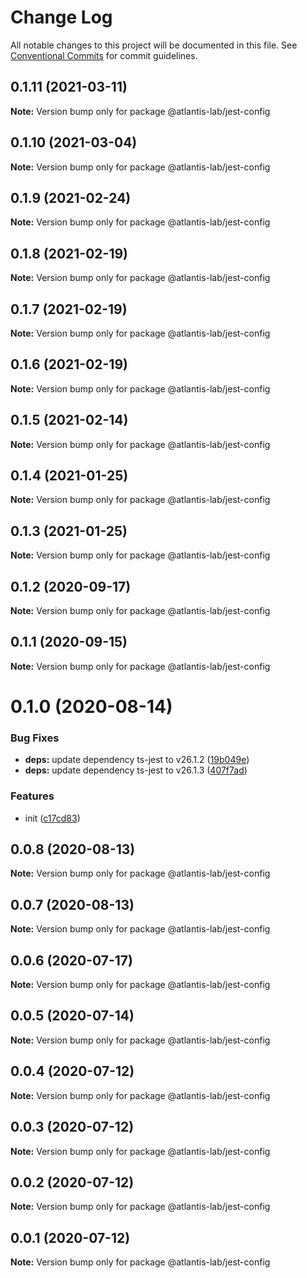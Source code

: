 # Change Log

All notable changes to this project will be documented in this file.
See [Conventional Commits](https://conventionalcommits.org) for commit guidelines.

## 0.1.11 (2021-03-11)

**Note:** Version bump only for package @atlantis-lab/jest-config





## 0.1.10 (2021-03-04)

**Note:** Version bump only for package @atlantis-lab/jest-config





## 0.1.9 (2021-02-24)

**Note:** Version bump only for package @atlantis-lab/jest-config





## 0.1.8 (2021-02-19)

**Note:** Version bump only for package @atlantis-lab/jest-config





## 0.1.7 (2021-02-19)

**Note:** Version bump only for package @atlantis-lab/jest-config





## 0.1.6 (2021-02-19)

**Note:** Version bump only for package @atlantis-lab/jest-config





## 0.1.5 (2021-02-14)

**Note:** Version bump only for package @atlantis-lab/jest-config





## 0.1.4 (2021-01-25)

**Note:** Version bump only for package @atlantis-lab/jest-config





## 0.1.3 (2021-01-25)

**Note:** Version bump only for package @atlantis-lab/jest-config





## 0.1.2 (2020-09-17)

**Note:** Version bump only for package @atlantis-lab/jest-config





## 0.1.1 (2020-09-15)

**Note:** Version bump only for package @atlantis-lab/jest-config





# 0.1.0 (2020-08-14)


### Bug Fixes

* **deps:** update dependency ts-jest to v26.1.2 ([19b049e](https://github.com/Atlantis-Lab/config/commit/19b049e1a02d81acb165b5ee9371cc1fc0d701e7))
* **deps:** update dependency ts-jest to v26.1.3 ([407f7ad](https://github.com/Atlantis-Lab/config/commit/407f7ad929e374382077988728b24e7f75afda61))


### Features

* init ([c17cd83](https://github.com/Atlantis-Lab/config/commit/c17cd83d0544d28f15e7a6ccbf163f7d50dbba6d))





## 0.0.8 (2020-08-13)

**Note:** Version bump only for package @atlantis-lab/jest-config





## 0.0.7 (2020-08-13)

**Note:** Version bump only for package @atlantis-lab/jest-config





## 0.0.6 (2020-07-17)

**Note:** Version bump only for package @atlantis-lab/jest-config





## 0.0.5 (2020-07-14)

**Note:** Version bump only for package @atlantis-lab/jest-config





## 0.0.4 (2020-07-12)

**Note:** Version bump only for package @atlantis-lab/jest-config





## 0.0.3 (2020-07-12)

**Note:** Version bump only for package @atlantis-lab/jest-config





## 0.0.2 (2020-07-12)

**Note:** Version bump only for package @atlantis-lab/jest-config





## 0.0.1 (2020-07-12)

**Note:** Version bump only for package @atlantis-lab/jest-config
